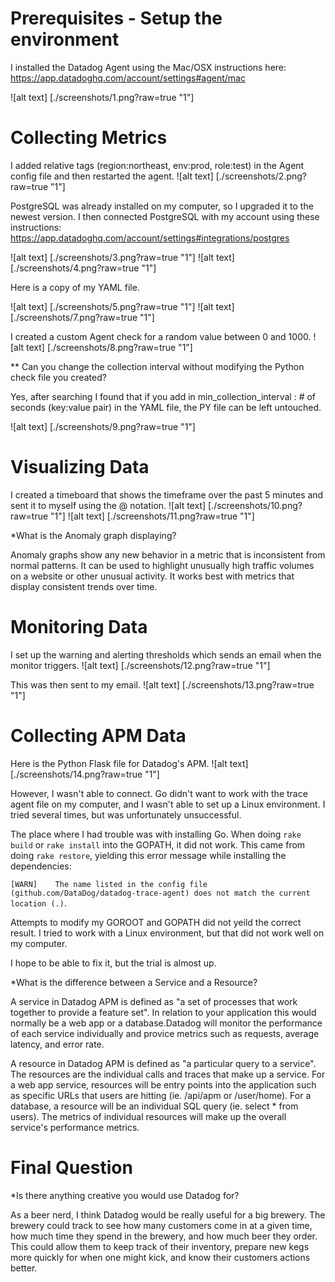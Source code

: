 # Prerequisites - Setup the environment

I installed the Datadog Agent using the Mac/OSX instructions here: https://app.datadoghq.com/account/settings#agent/mac

![alt text] [./screenshots/1.png?raw=true "1"]

# Collecting Metrics

I added relative tags (region:northeast, env:prod, role:test) in the Agent config file and then restarted the agent. 
![alt text] [./screenshots/2.png?raw=true "1"]


PostgreSQL was already installed on my computer, so I upgraded it to the newest version. I then connected PostgreSQL with my account using these instructions: https://app.datadoghq.com/account/settings#integrations/postgres

![alt text] [./screenshots/3.png?raw=true "1"]
![alt text] [./screenshots/4.png?raw=true "1"]

Here is a copy of my YAML file. 

![alt text] [./screenshots/5.png?raw=true "1"]
![alt text] [./screenshots/7.png?raw=true "1"]

I created a custom Agent check for a random value between 0 and 1000. 
![alt text] [./screenshots/8.png?raw=true "1"]

** Can you change the collection interval without modifying the Python check file you created?

Yes, after searching I found that if you add in min_collection_interval : # of seconds (key:value pair) in the YAML file, the PY file can be left untouched. 

![alt text] [./screenshots/9.png?raw=true "1"]

# Visualizing Data

I created a timeboard that shows the timeframe over the past 5 minutes and sent it to myself using the @ notation. 
![alt text] [./screenshots/10.png?raw=true "1"]
![alt text] [./screenshots/11.png?raw=true "1"]

*What is the Anomaly graph displaying?

Anomaly graphs show any new behavior in a metric that is inconsistent from normal patterns. It can be used to highlight unusually high traffic volumes on a website or other unusual activity. It works best with metrics that display consistent trends over time.

# Monitoring Data

I set up the warning and alerting thresholds which sends an email when the monitor triggers. 
![alt text] [./screenshots/12.png?raw=true "1"]

This was then sent to my email. 
![alt text] [./screenshots/13.png?raw=true "1"]

# Collecting APM Data

Here is the Python Flask file for Datadog's APM. 
![alt text] [./screenshots/14.png?raw=true "1"] 

However, I wasn't able to connect. Go didn't want to work with the trace agent file on my computer, and I wasn't able to set up a Linux environment. I tried several times, but was unfortunately unsuccessful. 

The place where I had trouble was with installing Go. When doing `rake build` or `rake install` into the GOPATH, it did not work. This came from doing `rake restore`, yielding this error message while installing the dependencies:

`[WARN]    The name listed in the config file (github.com/DataDog/datadog-trace-agent) does not match the current location (.)`. 

Attempts to modify my GOROOT and GOPATH did not yeild the correct result. I tried to work with a Linux environment, but that did not work well on my computer. 

I hope to be able to fix it, but the trial is almost up. 

*What is the difference between a Service and a Resource?

A service in Datadog APM is defined as "a set of processes that work together to provide a feature set". In relation to your application this would normally be a web app or a database.Datadog will monitor the performance of each service individually and provice metrics such as requests, average latency, and error rate.

A resource in Datadog APM is defined as "a particular query to a service". The resources are the individual calls and traces that make up a service. For a web app service, resources will be entry points into the application such as specific URLs that users are hitting (ie. /api/apm or /user/home). For a database, a resource will be an individual SQL query (ie. select * from users). The metrics of individual resources will make up the overall service's performance metrics.


# Final Question

*Is there anything creative you would use Datadog for?

As a beer nerd, I think Datadog would be really useful for a big brewery. The brewery could track to see how many customers come in at a given time, how much time they spend in the brewery, and how much beer they order. This could allow them to keep track of their inventory, prepare new kegs more quickly for when one might kick, and know their customers actions better. 


